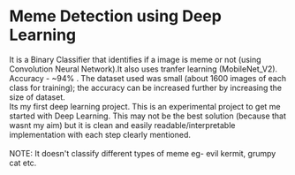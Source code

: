# Meme Detection using Deep Learning
It is a Binary Classifier that identifies if a image is meme or not (using Convolution Neural Network).It also uses tranfer learning (MobileNet_V2).</br>
Accuracy - ~94% . The dataset used was small (about 1600 images of each class for training); the accuracy can be increased further by increasing the size of dataset.</br>
Its my first deep learning project. This is an experimental project to get me started with Deep Learning.
This may not be the best solution (because that wasnt my aim) but it is clean and easily readable/interpretable implementation with each step clearly mentioned. 
</br></br>
NOTE: It doesn't classify different types of meme eg- evil kermit, grumpy cat etc.
